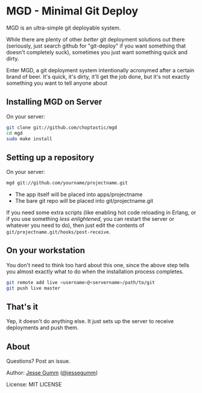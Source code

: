 # MGD - Minimal Git Deploy

MGD is an ultra-simple git deployable system.

While there are plenty of other *better* git deployment solutions out there
(seriously, just search github for "git-deploy" if you want something that
doesn't completely suck), sometimes you just want something quick and dirty.

Enter MGD, a git deployment system intentionally acronymed after a certain
brand of beer. It's quick, it's dirty, it'll get the job done, but it's not
exactly something you want to tell anyone about

## Installing MGD on Server

On your server:
```bash
git clone git://github.com/choptastic/mgd
cd mgd
sudo make install
```

## Setting up a repository

On your server:
```bash
mgd git://github.com/yourname/projectname.git
```

* The app itself will be placed into apps/projectname
* The bare git repo will be placed into git/projectname.git

If you need some extra scripts (like enabling hot code reloading in Erlang, or
if you use something *less enlightened*, you can restart the server or whatever
you need to do), then just edit the contents of
`git/projectname.git/hooks/post-receive`.


## On your workstation

You don't need to think too hard about this one, since the above step tells you
almost exactly what to do when the installation process completes.

```bash
git remote add live <username>@<servername>/path/to/git
git push live master
```

## That's it

Yep, it doesn't do anything else. It just sets up the server to receive deployments and push them.

## About

Questions? Post an issue.

Author: [Jesse Gumm](http://jessegumm.com) ([@jessegumm](http://twitter.com/jessegumm))

License: MIT LICENSE
